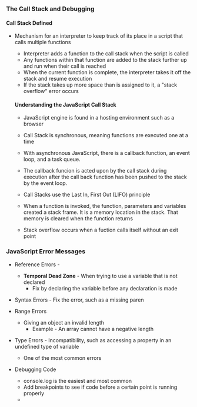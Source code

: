 ### The Call Stack and Debugging

#### Call Stack Defined

* Mechanism for an interpreter to keep track of its place in a script that calls multiple functions
  * Interpreter adds a function to the call stack when the script is called
  * Any functions within that function are added to the stack further up and run when their call is reached
  * When the current function is complete, the interpreter takes it off the stack and resume execution
  * If the stack takes up more space than is assigned to it, a "stack overflow" error occurs

  #### Understanding the JavaScript Call Stack

  * JavaScript engine is found in a hosting environment such as a browser

  * Call Stack is synchronous, meaning functions are executed one at a time
  * With asynchronous JavaScript, there is a callback function, an event loop, and a task queue. 
  * The callback funcion is acted upon by the call stack during execution after the call back function has been pushed to the stack by the event loop.
  * Call Stacks use the Last In, First Out (LIFO) principle
  * When a function is invoked, the function, parameters and variables created a stack frame. It is a memory location in the stack. That memory is cleared when the function returns
  * Stack overflow occurs when a fuction calls itself without an exit point

### JavaScript Error Messages

* Reference Errors - 
  * **Temporal Dead Zone** - When trying to use a variable that is not declared
    * Fix by declaring the variable before any declaration is made
* Syntax Errors - Fix the error, such as a missing paren
* Range Errors
  * Giving an object an invalid length
    * Example - An array cannot have a negative length
* Type Errors - Incompatibility, such as accessing a property in an undefined type of variable
  * One of the most common errors

* Debugging Code
  * console.log is the easiest and most common
  * Add breakpoints to see if code before a certain point is running properly
  * 
